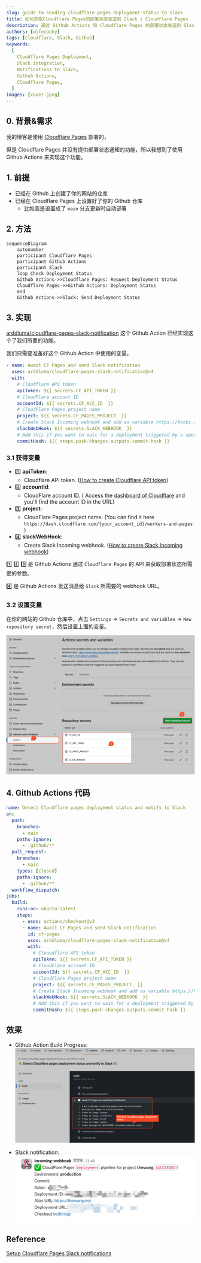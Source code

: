 ```yaml
---
slug: guide-to-sending-cloudflare-pages-deployment-status-to-slack
title: 如何获取Cloudflare Pages的部署状态发送到 Slack | Cloudflare Pages
description: 通过 Github Actions 将 Cloudflare Pages 的部署状态发送到 Slack 的教程。
authors: [wifecooky]
tags: [Cloudflare, Slack, Github]
keywords:
  [
    Cloudflare Pages Deployment,
    Slack integration,
    Notifications to Slack,
    Github Actions,
    Cloudflare Pages,
  ]
images: [cover.jpeg]
---
```


## 0. 背景&需求

我的博客是使用 [Cloudflare Pages](https://pages.cloudflare.com/) 部署的，

但是 Cloudflare Pages 并没有提供部署状态通知的功能，所以我想到了使用 Github Actions 来实现这个功能。

## 1. 前提

- 已经在 Github 上创建了你的网站的仓库
- 已经在 Cloudflare Pages 上设置好了你的 Github 仓库
  - 比如我是设置成了 `main` 分支更新时自动部署

## 2. 方法

```mermaid
sequenceDiagram
    autonumber
    participant Cloudflare Pages
    participant Github Actions
    participant Slack
    loop Check Deployment Status
    Github Actions->>Cloudflare Pages: Request Deployment Status
    Cloudflare Pages->>Github Actions: Deployment Status
    end
    Github Actions->>Slack: Send Deployment Status
```

## 3. 实现

[arddluma/cloudflare-pages-slack-notification](https://github.com/arddluma/cloudflare-pages-slack-notification) 这个 Github Action 已经实现这个了我们所要的功能。

我们只需要准备好这个 Github Action 中使用的变量。

```yaml
- name: Await CF Pages and send Slack notification
  uses: arddluma/cloudflare-pages-slack-notification@v4
  with:
    # Cloudflare API token
    apiToken: ${{ secrets.CF_API_TOKEN }}
    # CloudFlare account ID
    accountId: ${{ secrets.CF_ACC_ID  }}
    # CloudFlare Pages project name
    project: ${{ secrets.CF_PAGES_PROJECT  }}
    # Create Slack Incoming webhook and add as variable https://hooks.slack.com/...
    slackWebHook: ${{ secrets.SLACK_WEBHOOK  }}
    # Add this if you want to wait for a deployment triggered by a specfied commit
    commitHash: ${{ steps.push-changes.outputs.commit-hash }}
```

### 3.1 获得变量

- 1️⃣ **apiToken**:
  - Cloudflare API token. ([How to create Cloudflare API token](https://dash.cloudflare.com/profile/api-tokens))
- 2️⃣ **accountId**:
  - CloudFlare account ID. ( Access the [dashboard of Cloudflare](https://dash.cloudflare.com/) and you'll find the account ID in the URL)
- 3️⃣ **project**:
  - CloudFlare Pages project name. (You can find it here `https://dash.cloudflare.com/{your_account_id}/workers-and-pages` )
- 4️⃣ **slackWebHook**:
  - Create Slack Incoming webhook. ([How to create Slack Incoming webhook](https://api.slack.com/messaging/webhooks))

1️⃣ 2️⃣ 3️⃣ 是 Github Actions 通过 `Cloudflare Pages` 的 API 来获取部署状态所需要的参数。

4️⃣ 是 Github Actions 发送消息给 `Slack` 所需要的 webhook URL。

### 3.2 设置变量

在你的网站的 Github 仓库中，点击 `Settings` -> `Secrets and variables` -> `New repository secret`，然后设置上面的变量。

![img](guide-to-sending-cloudflare-pages-deployment-status-to-slack.png)

## 4. Github Actions 代码

```yaml {19-33} title="github/workflows/cloudflare-pages.yml" showLineNumbers=true
name: Detect Cloudflare pages deployment status and notify to Slack
on:
  push:
    branches:
      - main
    paths-ignore:
      - .github/**
  pull_request:
    branches:
      - main
    types: [closed]
    paths-ignore:
      - .github/**
  workflow_dispatch:
jobs:
  build:
    runs-on: ubuntu-latest
    steps:
      - uses: actions/checkout@v3
      - name: Await CF Pages and send Slack notification
        id: cf-pages
        uses: arddluma/cloudflare-pages-slack-notification@v4
        with:
          # Clouodflare API token
          apiToken: ${{ secrets.CF_API_TOKEN }}
          # CloudFlare account ID
          accountId: ${{ secrets.CF_ACC_ID  }}
          # CloudFlare Pages project name
          project: ${{ secrets.CF_PAGES_PROJECT  }}
          # Create Slack Incoming webhook and add as variable https://hooks.slack.com/...
          slackWebHook: ${{ secrets.SLACK_WEBHOOK  }}
          # Add this if you want to wait for a deployment triggered by a specfied commit
          commitHash: ${{ steps.push-changes.outputs.commit-hash }}
```

## 效果

- Github Action Build Progress:
  ![img](github-actions-progress.png)

- Slack notification:
  ![img](slack-notification.png)

## Reference

[Setup Cloudflare Pages Slack notifications](https://ardd.cloud/setup-cloudflare-pages-slack-notifications)
